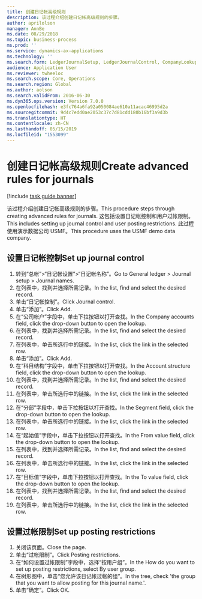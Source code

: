 ```yaml
---
title: 创建日记帐高级规则
description: 该过程介绍创建日记帐高级规则的步骤。
author: aprilolson
manager: AnnBe
ms.date: 08/29/2018
ms.topic: business-process
ms.prod: ''
ms.service: dynamics-ax-applications
ms.technology: ''
ms.search.form: LedgerJournalSetup, LedgerJournalControl, CompanyLookup, LedgerJournalPostControl
audience: Application User
ms.reviewer: twheeloc
ms.search.scope: Core, Operations
ms.search.region: Global
ms.author: aolson
ms.search.validFrom: 2016-06-30
ms.dyn365.ops.version: Version 7.0.0
ms.openlocfilehash: e3fc764a6fa92a050084ae610a11acac46995d2a
ms.sourcegitcommit: 9d4c7edd0ae2053c37c7d81cdd180b16bf3a9d3b
ms.translationtype: HT
ms.contentlocale: zh-CN
ms.lasthandoff: 05/15/2019
ms.locfileid: "1553099"
---
```

# <a name="create-advanced-rules-for-journals"></a><span data-ttu-id="cdcba-103">创建日记帐高级规则</span><span class="sxs-lookup"><span data-stu-id="cdcba-103">Create advanced rules for journals</span></span>

[!include [task guide banner](../../includes/task-guide-banner.md)]

<span data-ttu-id="cdcba-104">该过程介绍创建日记帐高级规则的步骤。</span><span class="sxs-lookup"><span data-stu-id="cdcba-104">This procedure steps through creating advanced rules for journals.</span></span> <span data-ttu-id="cdcba-105">这包括设置日记帐控制和用户过帐限制。</span><span class="sxs-lookup"><span data-stu-id="cdcba-105">This includes setting up journal control and user posting restrictions.</span></span> <span data-ttu-id="cdcba-106">此过程使用演示数据公司 USMF。</span><span class="sxs-lookup"><span data-stu-id="cdcba-106">This procedure uses the USMF demo data company.</span></span>


## <a name="set-up-journal-control"></a><span data-ttu-id="cdcba-107">设置日记帐控制</span><span class="sxs-lookup"><span data-stu-id="cdcba-107">Set up journal control</span></span>
1. <span data-ttu-id="cdcba-108">转到“总帐”>“日记帐设置”>“日记帐名称”。</span><span class="sxs-lookup"><span data-stu-id="cdcba-108">Go to General ledger > Journal setup > Journal names.</span></span>
2. <span data-ttu-id="cdcba-109">在列表中，找到并选择所需记录。</span><span class="sxs-lookup"><span data-stu-id="cdcba-109">In the list, find and select the desired record.</span></span>
3. <span data-ttu-id="cdcba-110">单击“日记帐控制”。</span><span class="sxs-lookup"><span data-stu-id="cdcba-110">Click Journal control.</span></span>
4. <span data-ttu-id="cdcba-111">单击“添加”。</span><span class="sxs-lookup"><span data-stu-id="cdcba-111">Click Add.</span></span>
5. <span data-ttu-id="cdcba-112">在“公司帐户”字段中，单击下拉按钮以打开查找。</span><span class="sxs-lookup"><span data-stu-id="cdcba-112">In the Company accounts field, click the drop-down button to open the lookup.</span></span>
6. <span data-ttu-id="cdcba-113">在列表中，找到并选择所需记录。</span><span class="sxs-lookup"><span data-stu-id="cdcba-113">In the list, find and select the desired record.</span></span>
7. <span data-ttu-id="cdcba-114">在列表中，单击所选行中的链接。</span><span class="sxs-lookup"><span data-stu-id="cdcba-114">In the list, click the link in the selected row.</span></span>
8. <span data-ttu-id="cdcba-115">单击“添加”。</span><span class="sxs-lookup"><span data-stu-id="cdcba-115">Click Add.</span></span>
9. <span data-ttu-id="cdcba-116">在“科目结构”字段中，单击下拉按钮以打开查找。</span><span class="sxs-lookup"><span data-stu-id="cdcba-116">In the Account structure field, click the drop-down button to open the lookup.</span></span>
10. <span data-ttu-id="cdcba-117">在列表中，找到并选择所需记录。</span><span class="sxs-lookup"><span data-stu-id="cdcba-117">In the list, find and select the desired record.</span></span>
11. <span data-ttu-id="cdcba-118">在列表中，单击所选行中的链接。</span><span class="sxs-lookup"><span data-stu-id="cdcba-118">In the list, click the link in the selected row.</span></span>
12. <span data-ttu-id="cdcba-119">在“分部”字段中，单击下拉按钮以打开查找。</span><span class="sxs-lookup"><span data-stu-id="cdcba-119">In the Segment field, click the drop-down button to open the lookup.</span></span>
13. <span data-ttu-id="cdcba-120">在列表中，单击所选行中的链接。</span><span class="sxs-lookup"><span data-stu-id="cdcba-120">In the list, click the link in the selected row.</span></span>
14. <span data-ttu-id="cdcba-121">在“起始值”字段中，单击下拉按钮以打开查找。</span><span class="sxs-lookup"><span data-stu-id="cdcba-121">In the From value field, click the drop-down button to open the lookup.</span></span>
15. <span data-ttu-id="cdcba-122">在列表中，找到并选择所需记录。</span><span class="sxs-lookup"><span data-stu-id="cdcba-122">In the list, find and select the desired record.</span></span>
16. <span data-ttu-id="cdcba-123">在列表中，单击所选行中的链接。</span><span class="sxs-lookup"><span data-stu-id="cdcba-123">In the list, click the link in the selected row.</span></span>
17. <span data-ttu-id="cdcba-124">在“目标值”字段中，单击下拉按钮以打开查找。</span><span class="sxs-lookup"><span data-stu-id="cdcba-124">In the To value field, click the drop-down button to open the lookup.</span></span>
18. <span data-ttu-id="cdcba-125">在列表中，找到并选择所需记录。</span><span class="sxs-lookup"><span data-stu-id="cdcba-125">In the list, find and select the desired record.</span></span>
19. <span data-ttu-id="cdcba-126">在列表中，单击所选行中的链接。</span><span class="sxs-lookup"><span data-stu-id="cdcba-126">In the list, click the link in the selected row.</span></span>

## <a name="set-up-posting-restrictions"></a><span data-ttu-id="cdcba-127">设置过帐限制</span><span class="sxs-lookup"><span data-stu-id="cdcba-127">Set up posting restrictions</span></span>
1. <span data-ttu-id="cdcba-128">关闭该页面。</span><span class="sxs-lookup"><span data-stu-id="cdcba-128">Close the page.</span></span>
2. <span data-ttu-id="cdcba-129">单击“过帐限制”。</span><span class="sxs-lookup"><span data-stu-id="cdcba-129">Click Posting restrictions.</span></span>
3. <span data-ttu-id="cdcba-130">在“如何设置过帐限制”字段中，选择“按用户组”。</span><span class="sxs-lookup"><span data-stu-id="cdcba-130">In the How do you want to set up posting restrictions, select By user group.</span></span>
4. <span data-ttu-id="cdcba-131">在树形图中，单击“您允许该日记帐过帐的组”。</span><span class="sxs-lookup"><span data-stu-id="cdcba-131">In the tree, check 'the group that you want to allow posting for this journal name.'.</span></span>
5. <span data-ttu-id="cdcba-132">单击“确定”。</span><span class="sxs-lookup"><span data-stu-id="cdcba-132">Click OK.</span></span>

